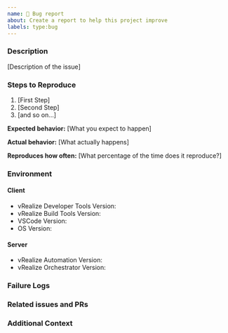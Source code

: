 ```yaml
---
name: 🐛 Bug report
about: Create a report to help this project improve
labels: type:bug
---
```


<!-- Please search existing issues to avoid creating duplicates. -->

### Description

[Description of the issue]

### Steps to Reproduce

1. [First Step]
2. [Second Step]
3. [and so on...]

**Expected behavior:** [What you expect to happen]

**Actual behavior:** [What actually happens]

**Reproduces how often:** [What percentage of the time does it reproduce?]

### Environment

#### Client

-   vRealize Developer Tools Version:
-   vRealize Build Tools Version:
-   VSCode Version:
-   OS Version:

#### Server

-   vRealize Automation Version:
-   vRealize Orchestrator Version:

### Failure Logs

<!--
Please enable output channel logging by setting `"vrdev.log": "debug"` in your settings.json. This will enable logging to the `vRealize Developer Tools` & `vRO - Language Server` channels in the Output pane.
Once enabled, please attempt to reproduce the issue (if possible) and attach any relevant log lines from both channels.
-->

### Related issues and PRs

<!-- Link any related issues and pull requests here using #number or user/repo#number -->

### Additional Context

<!-- Add any other information, configuration or screenshots that might be necessary to reproduce the issue. -->

